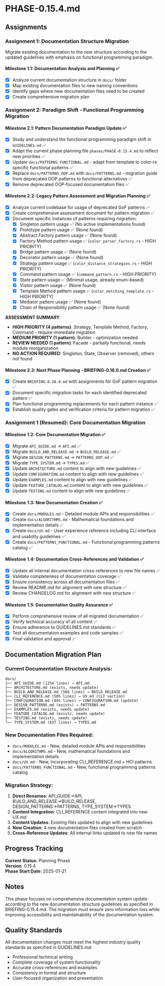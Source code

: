 # PHASE-0.15.4.md

## Assignments

### Assignment 1: Documentation Structure Migration
Migrate existing documentation to the new structure according to the updated guidelines with emphasis on functional programming paradigm.

#### Milestone 1.1: Documentation Analysis and Planning ✅
- [x] Analyze current documentation structure in `docs/` folder
- [x] Map existing documentation files to new naming conventions
- [x] Identify gaps where new documentation files need to be created
- [x] Create comprehensive migration plan

### Assignment 2: Paradigm Shift - Functional Programming Migration  

#### Milestone 2.1: Pattern Documentation Paradigm Update ✅
- [x] Study and understand the functional programming paradigm shift in `GUIDELINES.md` ✅
- [x] Adapt the current phase planning file `phases/PHASE-0.15.4.md` to reflect new priorities ✅
- [x] Update `docs/PATTERNS_FUNCTIONAL.md` - adapt from template to color-rs specific functional patterns ✅
- [x] Replace `docs/PATTERNS_OOP.md` with `docs/PATTERNS.md` - migration guide from deprecated OOP patterns to functional alternatives ✅
- [x] Remove deprecated OOP-focused documentation files ✅

#### Milestone 2.2: Legacy Pattern Assessment and Migration Planning ✅
- [x] Analyze current codebase for usage of deprecated GoF patterns ✅
- [x] Create comprehensive assessment document for pattern migration ✅
- [x] Document specific instances of patterns requiring migration:
  - [x] Singleton pattern usage ✅ (No active implementations found)
  - [x] Prototype pattern usage ✅ (None found)
  - [x] Abstract Factory pattern usage ✅ (None found)
  - [x] Factory Method pattern usage ✅ (`color_parser_factory.rs` - HIGH PRIORITY)
  - [x] Bridge pattern usage ✅ (None found)
  - [x] Decorator pattern usage ✅ (None found)
  - [x] Strategy pattern usage ✅ (`color_distance_strategies.rs` - HIGH PRIORITY)
  - [x] Command pattern usage ✅ (`command_pattern.rs` - HIGH PRIORITY)
  - [x] State pattern usage ✅ (Minimal usage, already enum-based)
  - [x] Visitor pattern usage ✅ (None found)
  - [x] Template Method pattern usage ✅ (`color_matching_template.rs` - HIGH PRIORITY)
  - [x] Mediator pattern usage ✅ (None found)
  - [x] Chain of Responsibility pattern usage ✅ (None found)

**ASSESSMENT SUMMARY**:
- **HIGH PRIORITY (4 patterns)**: Strategy, Template Method, Factory, Command - require immediate migration
- **MEDIUM PRIORITY (1 pattern)**: Builder - optimization needed  
- **REVIEW NEEDED (1 pattern)**: Facade - partially functional, needs module reorganization
- **NO ACTION REQUIRED**: Singleton, State, Observer (removed), others not found

#### Milestone 2.3: Next Phase Planning - BRIEFING-0.16.0.md Creation ✅
- [x] Create `BRIEFING-0.16.0.md` with assignments for GoF pattern migration ✅
- [x] Document specific migration tasks for each identified deprecated pattern ✅
- [x] Plan functional programming replacements for each pattern instance ✅
- [x] Establish quality gates and verification criteria for pattern migration ✅

### Assignment 1 (Resumed): Core Documentation Migration

#### Milestone 1.2: Core Documentation Migration ✅ 
- [x] Migrate `API_GUIDE.md` → `API.md` ✅
- [x] Migrate `BUILD_AND_RELEASE.md` → `BUILD_RELEASE.md` ✅  
- [x] Migrate `DESIGN_PATTERNS.md` → `PATTERNS_OOP.md` ✅
- [x] Migrate `TYPE_SYSTEM.md` → `TYPES.md` ✅
- [x] Update `ARCHITECTURE.md` content to align with new guidelines ✅
- [x] Update `CONFIGURATION.md` content to align with new guidelines ✅
- [x] Update `EXAMPLES.md` content to align with new guidelines ✅
- [x] Update `FEATURE_CATALOG.md` content to align with new guidelines ✅
- [x] Update `TESTING.md` content to align with new guidelines ✅

#### Milestone 1.3: New Documentation Creation ✅
- [x] Create `docs/MODULES.md` - Detailed module APIs and responsibilities ✅
- [x] Create `docs/ALGORITHMS.md` - Mathematical foundations and implementation details ✅
- [x] Create `docs/UX.md` - User experience reference including CLI interface and usability guidelines ✅
- [x] Create `docs/PATTERNS_FUNCTIONAL.md` - Functional programming patterns catalog ✅

#### Milestone 1.4: Documentation Cross-References and Validation ✅
- [x] Update all internal documentation cross-references to new file names ✅
- [x] Validate completeness of documentation coverage ✅
- [x] Ensure consistency across all documentation files ✅
- [x] Review README.md for alignment with new structure ✅
- [x] Review CHANGELOG.md for alignment with new structure ✅

#### Milestone 1.5: Documentation Quality Assurance ✅
- [x] Perform comprehensive review of all migrated documentation ✅
- [x] Verify technical accuracy of all content ✅
- [x] Ensure adherence to GUIDELINES.md standards ✅
- [x] Test all documentation examples and code samples ✅
- [x] Final validation and approval ✅

## Documentation Migration Plan

### Current Documentation Structure Analysis:
```
docs/
├── API_GUIDE.md (1254 lines) → API.md
├── ARCHITECTURE.md (exists, needs update)
├── BUILD_AND_RELEASE.md (566 lines) → BUILD_RELEASE.md  
├── CLI_REFERENCE.md (505 lines) → UX.md (CLI section)
├── CONFIGURATION.md (491 lines) → CONFIGURATION.md (update)
├── DESIGN_PATTERNS.md (exists) → PATTERNS.md
├── EXAMPLES.md (exists, needs update)
├── FEATURE_CATALOG.md (exists, needs update)
├── TESTING.md (exists, needs update)
└── TYPE_SYSTEM.md (637 lines) → TYPES.md
```

### New Documentation Files Required:
- `docs/MODULES.md` - New, detailed module APIs and responsibilities
- `docs/ALGORITHMS.md` - New, mathematical foundations and implementation details  
- `docs/UX.md` - New, incorporating CLI_REFERENCE.md + HCI patterns
- `docs/PATTERNS_FUNCTIONAL.md` - New, functional programming patterns catalog

### Migration Strategy:
1. **Direct Renames**: API_GUIDE→API, BUILD_AND_RELEASE→BUILD_RELEASE, DESIGN_PATTERNS→PATTERNS, TYPE_SYSTEM→TYPES
2. **Content Integration**: CLI_REFERENCE content integrated into new UX.md
3. **Content Updates**: Existing files updated to align with new guidelines
4. **New Creation**: 4 new documentation files created from scratch
5. **Cross-Reference Updates**: All internal links updated to new file names

## Progress Tracking

**Current Status**: Planning Phase  
**Version**: 0.15.4  
**Phase Start Date**: 2025-01-21  

## Notes

This phase focuses on comprehensive documentation system update according to the new documentation structure guidelines as specified in BRIEFING-0.15.4.md. The migration must ensure zero information loss while improving accessibility and maintainability of the documentation system.

## Quality Standards

All documentation changes must meet the highest industry quality standards as specified in GUIDELINES.md:
- Professional technical writing
- Complete coverage of system functionality
- Accurate cross-references and examples
- Consistency in format and structure
- User-focused organization and presentation
